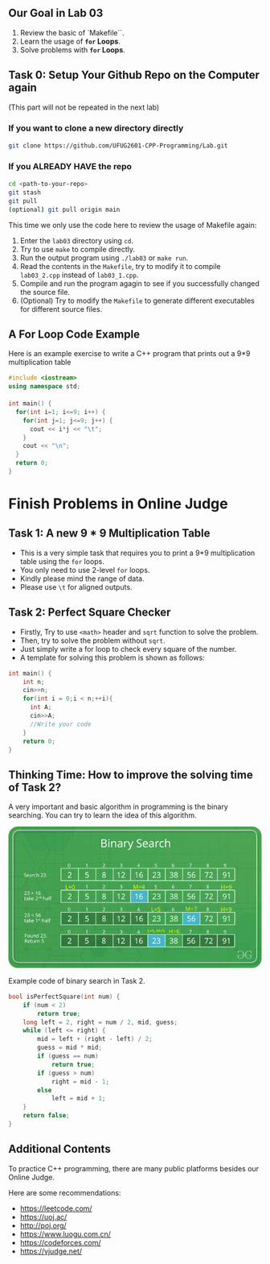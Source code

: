 ## Our Goal in Lab 03
1. Review the basic of `Makefile``.
2. Learn the usage of **`for` Loops**.
3. Solve problems with **`for` Loops**.

## Task 0: Setup Your Github Repo on the Computer again

(This part will not be repeated in the next lab)

### If you want to clone a new directory directly

```bash
git clone https://github.com/UFUG2601-CPP-Programming/Lab.git
```

### If you ALREADY HAVE the repo

```bash
cd <path-to-your-repo>
git stash
git pull
(optional) git pull origin main
```

This time we only use the code here to review the usage of Makefile again:
1. Enter the `lab03` directory using `cd`.
2. Try to use `make` to compile directly.
3. Run the output program using `./lab03` or `make run`.
4. Read the contents in the `Makefile`, try to modify it to compile `lab03_2.cpp` instead of `lab03_1.cpp`.
5. Compile and run the program agagin to see if you successfully changed the source file.
6. (Optional) Try to modify the `Makefile` to generate different executables for different source files.

## A For Loop Code Example

Here is an example exercise to write a C++ program that prints out a 9*9 multiplication table

```cpp
#include <iostream>
using namespace std;

int main() {
  for(int i=1; i<=9; i++) {
    for(int j=1; j<=9; j++) {
      cout << i*j << "\t";
    }
    cout << "\n";
  }
  return 0;
}
```

# Finish Problems in Online Judge

## Task 1: A new 9 * 9 Multiplication Table

- This is a very simple task that requires you to print a 9*9 multiplication table using the `for` loops.
- You only need to use 2-level `for` loops.
- Kindly please mind the range of data.
- Please use `\t` for aligned outputs.

## Task 2: **Perfect Square Checker**
- Firstly, Try to use `<math>` header and `sqrt` function to solve the problem.
- Then, try to solve the problem without `sqrt`.
- Just simply write a for loop to check every square of the number.
- A template for solving this problem is shown as follows:

```cpp
int main() {
    int n;
    cin>>n;
    for(int i = 0;i < n;++i){
      int A;
      cin>>A;
      //Write your code
    }
    return 0;
}
```

## Thinking Time: How to improve the solving time of Task 2?

A very important and basic algorithm in programming is the binary searching. You can try to learn the idea of this algorithm.

![Binary Search](./img/binary%20search.png)

Example code of binary search in Task 2.

```cpp
bool isPerfectSquare(int num) {
    if (num < 2)
        return true;
    long left = 2, right = num / 2, mid, guess;
    while (left <= right) {
        mid = left + (right - left) / 2;
        guess = mid * mid;
        if (guess == num)
            return true;
        if (guess > num)
            right = mid - 1;
        else
            left = mid + 1;
    }
    return false;
}
```

## Additional Contents
To practice C++ programming, there are many public platforms besides our Online Judge.

Here are some recommendations:
+ https://leetcode.com/
+ https://uoj.ac/
+ http://poj.org/
+ https://www.luogu.com.cn/
+ https://codeforces.com/
+ https://vjudge.net/
